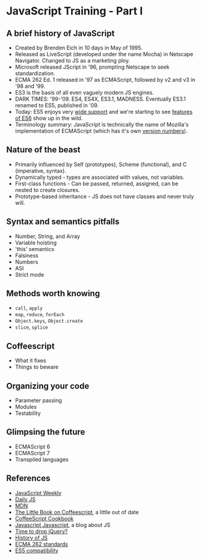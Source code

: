JavaScript Training - Part I
============================

A brief history of JavaScript
-----------------------------
* Created by Brenden Eich in 10 days in May of 1995.
* Released as LiveScript (developed under the name Mocha) in Netscape Navigator. Changed to JS as a marketing ploy.
* Microsoft released JScript in '96, prompting Netscape to seek standardization.
* ECMA 262 Ed. 1 released in '97 as ECMAScript, followed by v2 and v3 in '98 and '99.
* ES3 is the basis of all even vaguely modern JS engines.
* DARK TIMES: '99-'09. ES4, ES4X, ES3.1, MADNESS. Eventually ES3.1 renamed to ES5, published in '09.
* Today: ES5 enjoys very [wide support](http://kangax.github.io/compat-table/es5/) and we're starting to see [features of ES6](http://kangax.github.io/compat-table/es6/) show up in the wild.
* Terminology summary: JavaScript is technically the name of Mozilla's implementation of ECMAScript (which has it's own [version numbers](https://developer.mozilla.org/en-US/docs/Web/JavaScript/New_in_JavaScript/1.8)).

Nature of the beast
-------------------
* Primarily influenced by Self (prototypes), Scheme (functional), and C (imperative, syntax).
* Dynamically typed - types are associated with values, not variables.
* First-class functions - Can be passed, returned, assigned, can be nested to create closures.
* Prototype-based inheritance - JS does not have classes and never truly will.

Syntax and semantics pitfalls
-----------------------------
* Number, String, and Array
* Variable hoisting
* 'this' semantics
* Falsiness
* Numbers
* ASI
* Strict mode

Methods worth knowing
---------------------
* `call`, `apply`
* `map`, `reduce`, `forEach`
* `Object.keys`, `Object.create`
* `slice`, `splice`

Coffeescript
------------
* What it fixes
* Things to beware

Organizing your code
--------------------
* Parameter passing
* Modules
* Testability

Glimpsing the future
--------------------
* ECMAScript 6
* ECMAScript 7
* Transpiled languages

References
----------
* [JavaScript Weekly](http://javascriptweekly.com/)
* [Daily JS](http://dailyjs.com)
* [MDN](https://developer.mozilla.org/en-US/)
* [The Little Book on Coffeescript](http://arcturo.github.io/library/coffeescript/index.html), a little out of date
* [CoffeeScript Cookbook](http://coffeescriptcookbook.com/chapters/jquery/ajax)
* [Javascript Javascript](http://javascriptweblog.wordpress.com/), a blog about JS
* [Time to drop jQuery?](http://toddmotto.com/is-it-time-to-drop-jquery-essentials-to-learning-javascript-from-a-jquery-background/)
* [History of JS](https://www.w3.org/community/webed/wiki/A_Short_History_of_JavaScript)
* [ECMA 262 standards](http://www.ecma-international.org/publications/standards/Ecma-262-arch.htm)
* [ES5 compatibility](http://kangax.github.io/compat-table/es5/)
